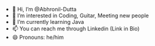 - 👋 Hi, I’m @Abhronil-Dutta
- 👀 I’m interested in Coding, Guitar, Meeting new people
- 🌱 I’m currently learning Java
- 📫 You can reach me through Linkedin (Link in Bio)
- 😄 Pronouns: he/him


<!---
Abhronil-Dutta/Abhronil-Dutta is a ✨ special ✨ repository because its `README.md` (this file) appears on your GitHub profile.
You can click the Preview link to take a look at your changes.
--->
